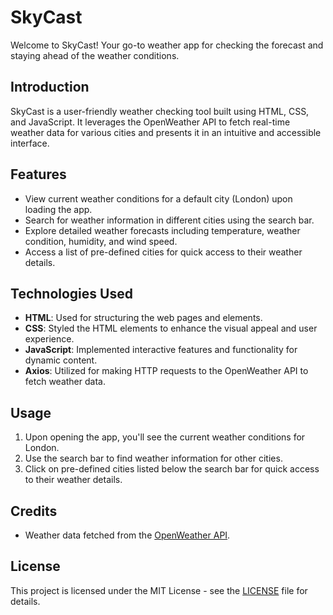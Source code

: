 # SkyCast

Welcome to SkyCast! Your go-to weather app for checking the forecast and staying ahead of the weather conditions.

## Introduction

SkyCast is a user-friendly weather checking tool built using HTML, CSS, and JavaScript. It leverages the OpenWeather API to fetch real-time weather data for various cities and presents it in an intuitive and accessible interface.

## Features

- View current weather conditions for a default city (London) upon loading the app.
- Search for weather information in different cities using the search bar.
- Explore detailed weather forecasts including temperature, weather condition, humidity, and wind speed.
- Access a list of pre-defined cities for quick access to their weather details.

## Technologies Used

- **HTML**: Used for structuring the web pages and elements.
- **CSS**: Styled the HTML elements to enhance the visual appeal and user experience.
- **JavaScript**: Implemented interactive features and functionality for dynamic content.
- **Axios**: Utilized for making HTTP requests to the OpenWeather API to fetch weather data.

## Usage

1. Upon opening the app, you'll see the current weather conditions for London.
2. Use the search bar to find weather information for other cities.
3. Click on pre-defined cities listed below the search bar for quick access to their weather details.

## Credits
- Weather data fetched from the [OpenWeather API](https://openweathermap.org/).

## License

This project is licensed under the MIT License - see the [LICENSE](LICENSE) file for details.
